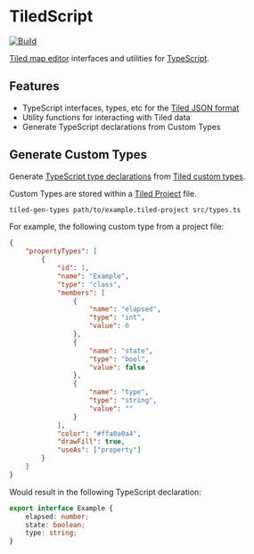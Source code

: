 # TiledScript

[![Build](https://github.com/geoffb/tiledscript/actions/workflows/build.yml/badge.svg)](https://github.com/geoffb/tiledscript/actions/workflows/build.yml)

[Tiled map editor](https://www.mapeditor.org) interfaces and utilities for [TypeScript](https://www.typescriptlang.org).

## Features

- TypeScript interfaces, types, etc for the [Tiled JSON format](https://doc.mapeditor.org/en/stable/reference/json-map-format/)
- Utility functions for interacting with Tiled data
- Generate TypeScript declarations from Custom Types

## Generate Custom Types

Generate [TypeScript type declarations](https://www.typescriptlang.org/docs/handbook/2/type-declarations.html) from [Tiled custom types](https://doc.mapeditor.org/en/stable/manual/custom-properties/#custom-types).

Custom Types are stored within a [Tiled Project](https://doc.mapeditor.org/en/stable/manual/projects/) file.

```sh
tiled-gen-types path/to/example.tiled-project src/types.ts
```

For example, the following custom type from a project file:

```json
{
	"propertyTypes": [
		{
			"id": 1,
			"name": "Example",
			"type": "class",
			"members": [
				{
					"name": "elapsed",
					"type": "int",
					"value": 0
				},
				{
					"name": "state",
					"type": "bool",
					"value": false
				},
				{
					"name": "type",
					"type": "string",
					"value": ""
				}
			],
			"color": "#ffa0a0a4",
			"drawFill": true,
			"useAs": ["property"]
		}
	]
}
```

Would result in the following TypeScript declaration:

```ts
export interface Example {
	elapsed: number;
	state: boolean;
	type: string;
}
```
